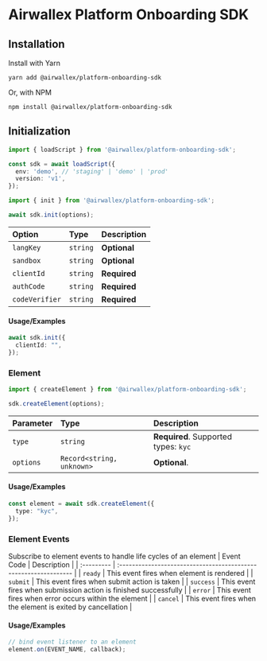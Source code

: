 # Airwallex Platform Onboarding SDK

## Installation

Install with Yarn

```
yarn add @airwallex/platform-onboarding-sdk
```

Or, with NPM

```
npm install @airwallex/platform-onboarding-sdk
```

## Initialization

```ts
import { loadScript } from '@airwallex/platform-onboarding-sdk';

const sdk = await loadScript({
  env: 'demo', // 'staging' | 'demo' | 'prod'
  version: 'v1',
});
```

```ts
import { init } from '@airwallex/platform-onboarding-sdk';

await sdk.init(options);
```

| Option         | Type     | Description  |
| :------------- | :------- | :----------- |
| `langKey`      | `string` | **Optional** |
| `sandbox`      | `string` | **Optional** |
| `clientId`     | `string` | **Required** |
| `authCode`     | `string` | **Required** |
| `codeVerifier` | `string` | **Required** |

#### Usage/Examples

```ts
await sdk.init({
  clientId: "",
});
```

### Element

```ts
import { createElement } from '@airwallex/platform-onboarding-sdk';

sdk.createElement(options);
```

| Parameter | Type                      | Description                          |
| :-------- | :------------------------ | :----------------------------------- |
| `type`    | `string`                  | **Required**. Supported types: `kyc` |
| `options` | `Record<string, unknown>` | **Optional**.                        |


#### Usage/Examples

```ts
const element = await sdk.createElement({
  type: "kyc",
});
```

### Element Events

Subscribe to element events to handle life cycles of an element
| Event Code | Description                                                      |
| :--------- | :--------------------------------------------------------------- |
| `ready`    | This event fires when element is rendered                        |
| `submit`   | This event fires when submit action is taken                     |
| `success`  | This event fires when submission action is finished successfully |
| `error`    | This event fires when error occurs within the element            |
| `cancel`   | This event fires when the element is exited by cancellation      |

#### Usage/Examples

```javascript
// bind event listener to an element
element.on(EVENT_NAME, callback);
```
